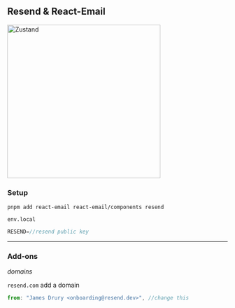 ## Resend & React-Email

<img src="https://images.unsplash.com/flagged/photo-1577313606065-b9bd99b3430a?ixlib=rb-4.0.3&ixid=MnwxMjA3fDB8MHxzZWFyY2h8MjB8fGJlYXJ8ZW58MHx8MHx8&auto=format&fit=crop&w=800&q=60" alt="Zustand" width="350" />

### Setup

`pnpm add react-email react-email/components resend`

`env.local`

```JavaScript
RESEND=//resend public key
```

---

### Add-ons

_domains_

`resend.com` add a domain

```JavaScript
from: "James Drury <onboarding@resend.dev>", //change this
```
